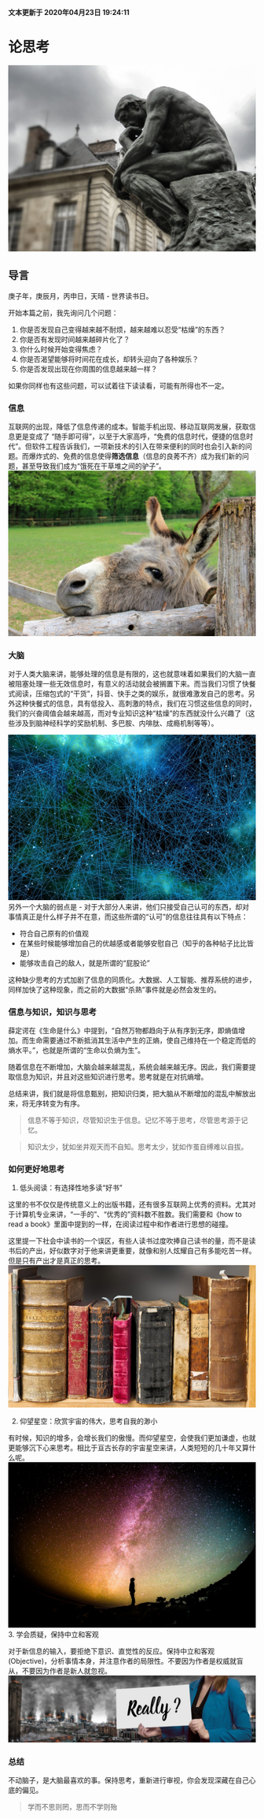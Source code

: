 **文本更新于 2020年04月23日 19:24:11**
# 论思考
![](../images/by-thinking-more-series/the-thinker.jpg)
## 导言
庚子年，庚辰月，丙申日，天晴 - 世界读书日。

开始本篇之前，我先询问几个问题：
1. 你是否发现自己变得越来越不耐烦，越来越难以忍受“枯燥”的东西？
3. 你是否有发现时间越来越碎片化了？
4. 你什么时候开始变得焦虑？
5. 你是否渴望能够将时间花在成长，却转头迎向了各种娱乐？
6. 你是否发现出现在你周围的信息越来越一样？

如果你同样也有这些问题，可以试着往下读读看，可能有所得也不一定。

### 信息
互联网的出现，降低了信息传递的成本。智能手机出现、移动互联网发展，获取信息更是变成了 “随手即可得”，以至于大家高呼，“免费的信息时代，便捷的信息时代”。但软件工程告诉我们，一项新技术的引入在带来便利的同时也会引入新的问题。而爆炸式的、免费的信息使得**筛选信息**（信息的良莠不齐）成为我们新的问题，甚至导致我们成为“饿死在干草堆之间的驴子”。
![](../images/by-thinking-more-series/donkey.jpg)
### 大脑
对于人类大脑来讲，能够处理的信息是有限的，这也就意味着如果我们的大脑一直被阻塞处理一些无效信息时，有意义的活动就会被搁置下来。而当我们习惯了快餐式阅读，压缩包式的“干货”，抖音、快手之类的娱乐，就很难激发自己的思考。另外这种快餐式的信息，具有低投入、高刺激的特点，我们在习惯这些信息的同时，我们的兴奋阈值会越来越高，而对专业知识这种“枯燥”的东西就没什么兴趣了（这些涉及到脑神经科学的奖励机制、多巴胺、内啡肽、成瘾机制等等）。

![](../images/by-thinking-more-series/brain.jpg)
另外一个大脑的弱点是 - 对于大部分人来讲，他们只接受自己认可的东西，却对事情真正是什么样子并不在意，而这些所谓的“认可”的信息往往具有以下特点：
- 符合自己原有的价值观
- 在某些时候能够增加自己的优越感或者能够安慰自己（知乎的各种帖子比比皆是）
- 能够攻击自己的敌人，就是所谓的“屁股论”

这种缺少思考的方式加剧了信息的同质化。大数据、人工智能、推荐系统的进步，同样加快了这种现象，而之前的大数据“杀熟”事件就是必然会发生的。

### 信息与知识，知识与思考
薛定谔在《生命是什么》中提到，“自然万物都趋向于从有序到无序，即熵值增加。而生命需要通过不断抵消其生活中产生的正熵，使自己维持在一个稳定而低的熵水平。”，也就是所谓的“生命以负熵为生”。

随着信息在不断增加，大脑会越来越混乱，系统会越来越无序。因此，我们需要提取信息为知识，并且对这些知识进行思考。思考就是在对抗熵增。

总结来讲，我们就是将信息甄别，把知识归类，把大脑从不断增加的混乱中解放出来，将无序转变为有序。

> 信息不等于知识，尽管知识生于信息。记忆不等于思考，尽管思考源于记忆。

> 知识太少，犹如坐井观天而不自知。思考太少，犹如作茧自缚难以自拔。

### 如何更好地思考

1. 低头阅读：有选择性地多读“好书”

这里的书不仅仅是传统意义上的出版书籍，还有很多互联网上优秀的资料。尤其对于计算机专业来讲，“一手的”、“优秀的”资料数不胜数。我们需要和《how to read a book》里面中提到的一样，在阅读过程中和作者进行思想的碰撞。

这里提一下社会中读书的一个误区，有些人读书过度吹捧自己读书的量，而不是读书后的产出，好似数字对于他来讲更重要，就像和别人炫耀自己有多能吃苦一样。但是只有产出才是真正的思考。
![](../images/by-thinking-more-series/reading.jpg)

2. 仰望星空：欣赏宇宙的伟大，思考自我的渺小

有时候，知识的增多，会增长我们的傲慢。而仰望星空，会使我们更加谦虚，也就更能够沉下心来思考。相比于亘古长存的宇宙星空来讲，人类短短的几十年又算什么呢。
![](../images/by-thinking-more-series/universe.jpg)
3. 学会质疑，保持中立和客观

对于新信息的输入，要拒绝下意识、直觉性的反应。保持中立和客观(Objective)，分析事情本身，并注意作者的局限性。不要因为作者是权威就盲从，不要因为作者是新人就忽视。
![](../images/by-thinking-more-series/reason.jpg)
### 总结
不动脑子，是大脑最喜欢的事。保持思考，重新进行审视，你会发现深藏在自己心底的偏见。

> 学而不思则罔，思而不学则殆

